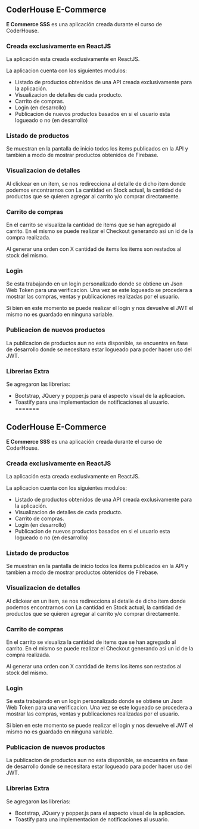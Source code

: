 ## CoderHouse E-Commerce ##

**E Commerce SSS** es una aplicación creada durante el curso de CoderHouse.

### Creada exclusivamente en ReactJS ###

La aplicación esta creada exclusivamente en ReactJS.

La aplicacion cuenta con los siguientes modulos:

- Listado de productos obtenidos de una API creada exclusivamente para la aplicación.
- Visualizacion de detalles de cada producto.
- Carrito de compras.
- Login (en desarrollo)
- Publicacion de nuevos productos basados en si el usuario esta logueado o no (en desarrollo)

### Listado de productos ###

Se muestran en la pantalla de inicio todos los items publicados en la API y tambien a modo de mostrar productos obtenidos de Firebase.

### Visualizacion de detalles ###

Al clickear en un item, se nos redirecciona al detalle de dicho item donde podemos encontrarnos con La cantidad en Stock actual, la cantidad de productos que se quieren agregar al carrito y/o comprar directamente.

### Carrito de compras ###

En el carrito se visualiza la cantidad de items que se han agregado al carrito.
En el mismo se puede realizar el Checkout generando asi un id de la compra realizada.

Al generar una orden con X cantidad de items los items son restados al stock del mismo.

### Login ###

Se esta trabajando en un login personalizado donde se obtiene un Json Web Token para una verificacion.
Una vez se este logueado se procedera a mostrar las compras, ventas y publicaciones realizadas por el usuario.

Si bien en este momento se puede realizar el login y nos devuelve el JWT el mismo no es guardado en ninguna variable.

### Publicacion de nuevos productos ###

La publicacion de productos aun no esta disponible, se encuentra en fase de desarrollo donde se necesitara estar logueado para poder hacer uso del JWT.

### Librerias Extra ###

Se agregaron las librerias:
- Bootstrap, JQuery y popper.js para el aspecto visual de la aplicacion.
- Toastify para una implementacion de notificaciones al usuario.
=======
## CoderHouse E-Commerce ##

**E Commerce SSS** es una aplicación creada durante el curso de CoderHouse.

### Creada exclusivamente en ReactJS ###

La aplicación esta creada exclusivamente en ReactJS.

La aplicacion cuenta con los siguientes modulos:

- Listado de productos obtenidos de una API creada exclusivamente para la aplicación.
- Visualizacion de detalles de cada producto.
- Carrito de compras.
- Login (en desarrollo)
- Publicacion de nuevos productos basados en si el usuario esta logueado o no (en desarrollo)

### Listado de productos ###

Se muestran en la pantalla de inicio todos los items publicados en la API y tambien a modo de mostrar productos obtenidos de Firebase.

### Visualizacion de detalles ###

Al clickear en un item, se nos redirecciona al detalle de dicho item donde podemos encontrarnos con La cantidad en Stock actual, la cantidad de productos que se quieren agregar al carrito y/o comprar directamente.

### Carrito de compras ###

En el carrito se visualiza la cantidad de items que se han agregado al carrito.
En el mismo se puede realizar el Checkout generando asi un id de la compra realizada.

Al generar una orden con X cantidad de items los items son restados al stock del mismo.

### Login ###

Se esta trabajando en un login personalizado donde se obtiene un Json Web Token para una verificacion.
Una vez se este logueado se procedera a mostrar las compras, ventas y publicaciones realizadas por el usuario.

Si bien en este momento se puede realizar el login y nos devuelve el JWT el mismo no es guardado en ninguna variable.

### Publicacion de nuevos productos ###

La publicacion de productos aun no esta disponible, se encuentra en fase de desarrollo donde se necesitara estar logueado para poder hacer uso del JWT.

### Librerias Extra ###

Se agregaron las librerias:
- Bootstrap, JQuery y popper.js para el aspecto visual de la aplicacion.
- Toastify para una implementacion de notificaciones al usuario.
